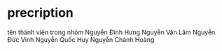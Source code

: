 # precription

tên thành viên trong nhóm
Nguyễn Đình Hưng
Nguyễn Văn Lâm
Nguyễn Đức Vinh
Nguyễn Quốc Huy
Nguyễn Chánh Hoàng
